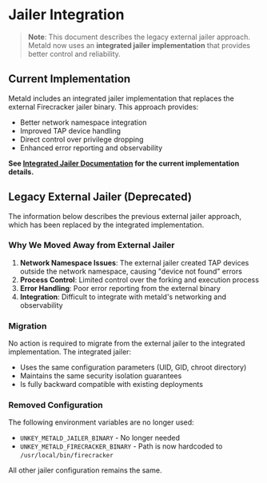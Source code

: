 # Jailer Integration

> **Note**: This document describes the legacy external jailer approach. Metald now uses an **integrated jailer implementation** that provides better control and reliability.

## Current Implementation

Metald includes an integrated jailer implementation that replaces the external Firecracker jailer binary. This approach provides:

- Better network namespace integration
- Improved TAP device handling
- Direct control over privilege dropping
- Enhanced error reporting and observability

**See [Integrated Jailer Documentation](integrated-jailer.md) for the current implementation details.**

## Legacy External Jailer (Deprecated)

The information below describes the previous external jailer approach, which has been replaced by the integrated implementation.

### Why We Moved Away from External Jailer

1. **Network Namespace Issues**: The external jailer created TAP devices outside the network namespace, causing "device not found" errors
2. **Process Control**: Limited control over the forking and execution process
3. **Error Handling**: Poor error reporting from the external binary
4. **Integration**: Difficult to integrate with metald's networking and observability

### Migration

No action is required to migrate from the external jailer to the integrated implementation. The integrated jailer:

- Uses the same configuration parameters (UID, GID, chroot directory)
- Maintains the same security isolation guarantees
- Is fully backward compatible with existing deployments

### Removed Configuration

The following environment variables are no longer used:

- `UNKEY_METALD_JAILER_BINARY` - No longer needed
- `UNKEY_METALD_FIRECRACKER_BINARY` - Path is now hardcoded to `/usr/local/bin/firecracker`

All other jailer configuration remains the same.